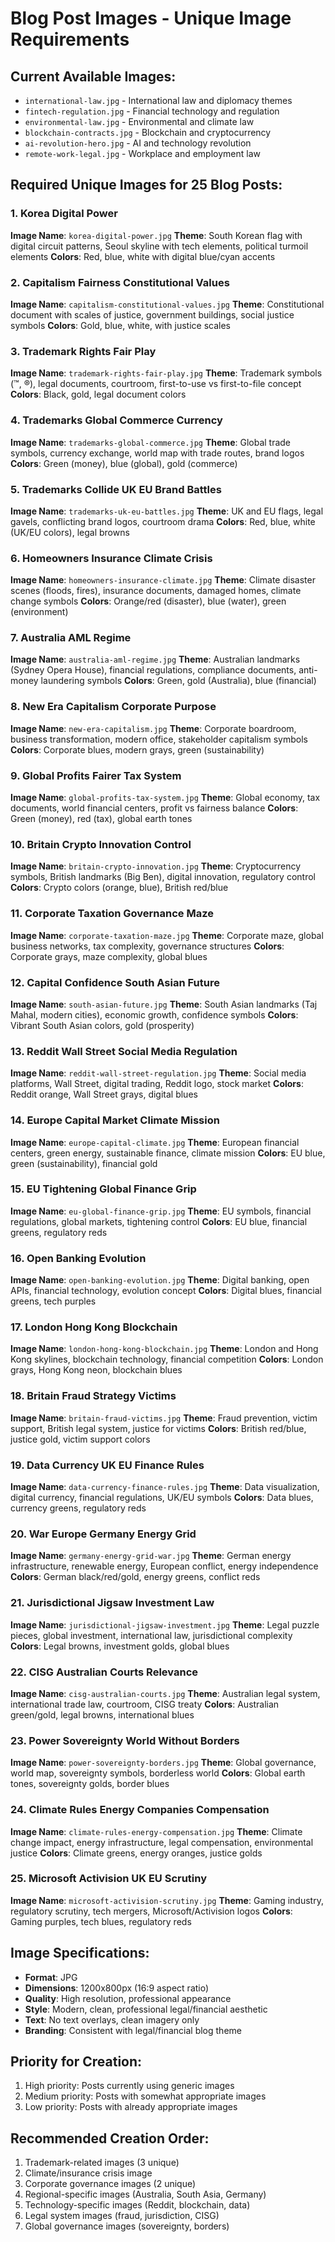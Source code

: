 # Blog Post Images - Unique Image Requirements

## Current Available Images:
- `international-law.jpg` - International law and diplomacy themes
- `fintech-regulation.jpg` - Financial technology and regulation
- `environmental-law.jpg` - Environmental and climate law
- `blockchain-contracts.jpg` - Blockchain and cryptocurrency
- `ai-revolution-hero.jpg` - AI and technology revolution
- `remote-work-legal.jpg` - Workplace and employment law

## Required Unique Images for 25 Blog Posts:

### 1. Korea Digital Power
**Image Name**: `korea-digital-power.jpg`
**Theme**: South Korean flag with digital circuit patterns, Seoul skyline with tech elements, political turmoil elements
**Colors**: Red, blue, white with digital blue/cyan accents

### 2. Capitalism Fairness Constitutional Values
**Image Name**: `capitalism-constitutional-values.jpg`
**Theme**: Constitutional document with scales of justice, government buildings, social justice symbols
**Colors**: Gold, blue, white, with justice scales

### 3. Trademark Rights Fair Play
**Image Name**: `trademark-rights-fair-play.jpg`
**Theme**: Trademark symbols (™, ®), legal documents, courtroom, first-to-use vs first-to-file concept
**Colors**: Black, gold, legal document colors

### 4. Trademarks Global Commerce Currency
**Image Name**: `trademarks-global-commerce.jpg`
**Theme**: Global trade symbols, currency exchange, world map with trade routes, brand logos
**Colors**: Green (money), blue (global), gold (commerce)

### 5. Trademarks Collide UK EU Brand Battles
**Image Name**: `trademarks-uk-eu-battles.jpg`
**Theme**: UK and EU flags, legal gavels, conflicting brand logos, courtroom drama
**Colors**: Red, blue, white (UK/EU colors), legal browns

### 6. Homeowners Insurance Climate Crisis
**Image Name**: `homeowners-insurance-climate.jpg`
**Theme**: Climate disaster scenes (floods, fires), insurance documents, damaged homes, climate change symbols
**Colors**: Orange/red (disaster), blue (water), green (environment)

### 7. Australia AML Regime
**Image Name**: `australia-aml-regime.jpg`
**Theme**: Australian landmarks (Sydney Opera House), financial regulations, compliance documents, anti-money laundering symbols
**Colors**: Green, gold (Australia), blue (financial)

### 8. New Era Capitalism Corporate Purpose
**Image Name**: `new-era-capitalism.jpg`
**Theme**: Corporate boardroom, business transformation, modern office, stakeholder capitalism symbols
**Colors**: Corporate blues, modern grays, green (sustainability)

### 9. Global Profits Fairer Tax System
**Image Name**: `global-profits-tax-system.jpg`
**Theme**: Global economy, tax documents, world financial centers, profit vs fairness balance
**Colors**: Green (money), red (tax), global earth tones

### 10. Britain Crypto Innovation Control
**Image Name**: `britain-crypto-innovation.jpg`
**Theme**: Cryptocurrency symbols, British landmarks (Big Ben), digital innovation, regulatory control
**Colors**: Crypto colors (orange, blue), British red/blue

### 11. Corporate Taxation Governance Maze
**Image Name**: `corporate-taxation-maze.jpg`
**Theme**: Corporate maze, global business networks, tax complexity, governance structures
**Colors**: Corporate grays, maze complexity, global blues

### 12. Capital Confidence South Asian Future
**Image Name**: `south-asian-future.jpg`
**Theme**: South Asian landmarks (Taj Mahal, modern cities), economic growth, confidence symbols
**Colors**: Vibrant South Asian colors, gold (prosperity)

### 13. Reddit Wall Street Social Media Regulation
**Image Name**: `reddit-wall-street-regulation.jpg`
**Theme**: Social media platforms, Wall Street, digital trading, Reddit logo, stock market
**Colors**: Reddit orange, Wall Street grays, digital blues

### 14. Europe Capital Market Climate Mission
**Image Name**: `europe-capital-climate.jpg`
**Theme**: European financial centers, green energy, sustainable finance, climate mission
**Colors**: EU blue, green (sustainability), financial gold

### 15. EU Tightening Global Finance Grip
**Image Name**: `eu-global-finance-grip.jpg`
**Theme**: EU symbols, financial regulations, global markets, tightening control
**Colors**: EU blue, financial greens, regulatory reds

### 16. Open Banking Evolution
**Image Name**: `open-banking-evolution.jpg`
**Theme**: Digital banking, open APIs, financial technology, evolution concept
**Colors**: Digital blues, financial greens, tech purples

### 17. London Hong Kong Blockchain
**Image Name**: `london-hong-kong-blockchain.jpg`
**Theme**: London and Hong Kong skylines, blockchain technology, financial competition
**Colors**: London grays, Hong Kong neon, blockchain blues

### 18. Britain Fraud Strategy Victims
**Image Name**: `britain-fraud-victims.jpg`
**Theme**: Fraud prevention, victim support, British legal system, justice for victims
**Colors**: British red/blue, justice gold, victim support colors

### 19. Data Currency UK EU Finance Rules
**Image Name**: `data-currency-finance-rules.jpg`
**Theme**: Data visualization, digital currency, financial regulations, UK/EU symbols
**Colors**: Data blues, currency greens, regulatory reds

### 20. War Europe Germany Energy Grid
**Image Name**: `germany-energy-grid-war.jpg`
**Theme**: German energy infrastructure, renewable energy, European conflict, energy independence
**Colors**: German black/red/gold, energy greens, conflict reds

### 21. Jurisdictional Jigsaw Investment Law
**Image Name**: `jurisdictional-jigsaw-investment.jpg`
**Theme**: Legal puzzle pieces, global investment, international law, jurisdictional complexity
**Colors**: Legal browns, investment golds, global blues

### 22. CISG Australian Courts Relevance
**Image Name**: `cisg-australian-courts.jpg`
**Theme**: Australian legal system, international trade law, courtroom, CISG treaty
**Colors**: Australian green/gold, legal browns, international blues

### 23. Power Sovereignty World Without Borders
**Image Name**: `power-sovereignty-borders.jpg`
**Theme**: Global governance, world map, sovereignty symbols, borderless world
**Colors**: Global earth tones, sovereignty golds, border blues

### 24. Climate Rules Energy Companies Compensation
**Image Name**: `climate-rules-energy-compensation.jpg`
**Theme**: Climate change impact, energy infrastructure, legal compensation, environmental justice
**Colors**: Climate greens, energy oranges, justice golds

### 25. Microsoft Activision UK EU Scrutiny
**Image Name**: `microsoft-activision-scrutiny.jpg`
**Theme**: Gaming industry, regulatory scrutiny, tech mergers, Microsoft/Activision logos
**Colors**: Gaming purples, tech blues, regulatory reds

## Image Specifications:
- **Format**: JPG
- **Dimensions**: 1200x800px (16:9 aspect ratio)
- **Quality**: High resolution, professional appearance
- **Style**: Modern, clean, professional legal/financial aesthetic
- **Text**: No text overlays, clean imagery only
- **Branding**: Consistent with legal/financial blog theme

## Priority for Creation:
1. High priority: Posts currently using generic images
2. Medium priority: Posts with somewhat appropriate images
3. Low priority: Posts with already appropriate images

## Recommended Creation Order:
1. Trademark-related images (3 unique)
2. Climate/insurance crisis image
3. Corporate governance images (2 unique)
4. Regional-specific images (Australia, South Asia, Germany)
5. Technology-specific images (Reddit, blockchain, data)
6. Legal system images (fraud, jurisdiction, CISG)
7. Global governance images (sovereignty, borders) 